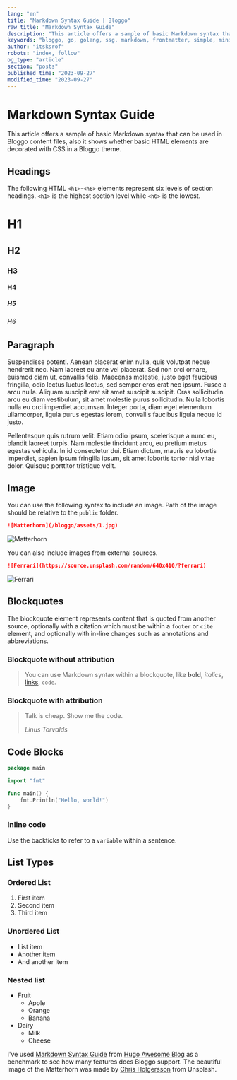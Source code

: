 ```yaml
---
lang: "en"
title: "Markdown Syntax Guide | Bloggo"
raw_title: "Markdown Syntax Guide"
description: "This article offers a sample of basic Markdown syntax that can be used in Bloggo content files, also it shows whether basic HTML elements are decorated with CSS in a Bloggo theme."
keywords: "bloggo, go, golang, ssg, markdown, frontmatter, simple, minimalist"
author: "itsksrof"
robots: "index, follow"
og_type: "article"
section: "posts"
published_time: "2023-09-27"
modified_time: "2023-09-27"
---
```

# Markdown Syntax Guide
This article offers a sample of basic Markdown syntax that can be used in Bloggo content files, also it shows whether basic HTML elements are decorated with CSS in a Bloggo theme.

## Headings
The following HTML `<h1>`-`<h6>` elements represent six levels of section headings. `<h1>` is the highest section level while `<h6>` is the lowest.

# H1
## H2
### H3
#### H4
##### H5
###### H6

## Paragraph
Suspendisse potenti. Aenean placerat enim nulla, quis volutpat neque hendrerit nec. Nam laoreet eu ante vel placerat. Sed non orci ornare, euismod diam ut, convallis felis. Maecenas molestie, justo eget faucibus fringilla, odio lectus luctus lectus, sed semper eros erat nec ipsum. Fusce a arcu nulla. Aliquam suscipit erat sit amet suscipit suscipit. Cras sollicitudin arcu eu diam vestibulum, sit amet molestie purus sollicitudin. Nulla lobortis nulla eu orci imperdiet accumsan. Integer porta, diam eget elementum ullamcorper, ligula purus egestas lorem, convallis faucibus ligula neque id justo.

Pellentesque quis rutrum velit. Etiam odio ipsum, scelerisque a nunc eu, blandit laoreet turpis. Nam molestie tincidunt arcu, eu pretium metus egestas vehicula. In id consectetur dui. Etiam dictum, mauris eu lobortis imperdiet, sapien ipsum fringilla ipsum, sit amet lobortis tortor nisl vitae dolor. Quisque porttitor tristique velit.

## Image
You can use the following syntax to include an image. Path of the image should be relative to the `public` folder.

```markdown
![Matterhorn](/bloggo/assets/1.jpg)
```

![Matterhorn](/bloggo/assets/1.jpg)

You can also include images from external sources.

```markdown
![Ferrari](https://source.unsplash.com/random/640x410/?ferrari)
```

![Ferrari](https://source.unsplash.com/random/640x410/?ferrari)

## Blockquotes
The blockquote element represents content that is quoted from another source, optionally with a citation which must be within a `footer` or `cite` element, and optionally with in-line changes such as annotations and abbreviations.

### Blockquote without attribution
> You can use Markdown syntax within a blockquote, like **bold**, *italics*, [links](https://ksrof.com), `code`.

### Blockquote with attribution
> Talk is cheap. Show me the code.
>
> *Linus Torvalds*

## Code Blocks

```go
package main

import "fmt"

func main() {
    fmt.Println("Hello, world!")
}
```

### Inline code
Use the backticks to refer to a `variable` within a sentence.

## List Types

### Ordered List
1. First item
2. Second item
3. Third item

### Unordered List
- List item
- Another item
- And another item

### Nested list
- Fruit
    - Apple
    - Orange
    - Banana
- Dairy
    - Milk
    - Cheese

I've used [Markdown Syntax Guide](https://hugo-blog-awesome.netlify.app/posts/markdown-syntax/) from [Hugo Awesome Blog](https://github.com/hugo-sid/hugo-blog-awesome) as a benchmark to see how many features does Bloggo support.
The beautiful image of the Matterhorn was made by [Chris Holgersson](https://unsplash.com/@chrisholgersson) from Unsplash.